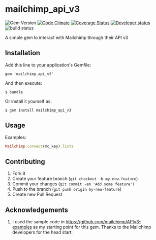 # mailchimp_api_v3


![Gem Version](http://img.shields.io/gem/v/mailchimp_api_v3.svg?style=flat)&nbsp;[![Code Climate](http://img.shields.io/codeclimate/github/Xenapto/mailchimp_api_v3.svg?style=flat)](https://codeclimate.com/github/Xenapto/mailchimp_api_v3)&nbsp;[![Coverage Status](https://img.shields.io/coveralls/Xenapto/mailchimp_api_v3.svg?style=flat)](https://coveralls.io/r/Xenapto/mailchimp_api_v3?branch=master)
[![Developer status](http://img.shields.io/badge/developer-awesome-brightgreen.svg?style=flat)](http://xenapto.com)
![build status](https://circleci.com/gh/Xenapto/mailchimp_api_v3/tree/develop.svg?style=shield&circle-token=a2e39ddd53c02e4f1ccb4d89cb97f406915874c7)

A simple gem to interact with Mailchimp through their API v3

## Installation

Add this line to your application's Gemfile:

    gem 'mailchimp_api_v3'

And then execute:

    $ bundle

Or install it yourself as:

    $ gem install mailchimp_api_v3

## Usage

Examples:

```ruby
Mailchimp.connect(mc_key).lists
```

## Contributing

1.  Fork it
1.  Create your feature branch (`git checkout -b my-new-feature`)
1.  Commit your changes (`git commit -am 'Add some feature'`)
1.  Push to the branch (`git push origin my-new-feature`)
1.  Create new Pull Request

## Acknowledgements

1.  I used the sample code in https://github.com/mailchimp/APIv3-examples as my starting point for this gem. Thanks to
the Mailchimp developers for the head start.
